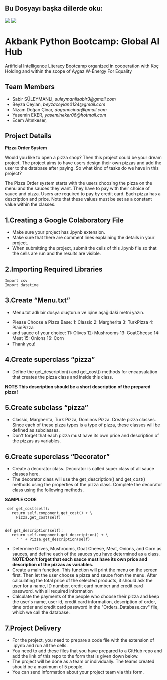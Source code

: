 ## Bu Dosyayı başka dillerde oku:
<a href="README.en.md"><img src="https://img.shields.io/badge/-ENGLISH-red?style=for-the-badge"></a>
<a href="README.md"><img src="https://img.shields.io/badge/-T%C3%9CRK%C3%87E-red?style=for-the-badge"></a>

# Akbank Python Bootcamp: Global AI Hub
Artificial Intelligence Literacy Bootcamp organized in cooperation with Koç Holding and within the scope of Aygaz W-Energy For Equality

## Team Members
- Sabir SÜLEYMANLI,   _suleymanlisabir3@gmail.com_
- Beyza Ceylan,       _beyzaceylan0134@gmail.com_
- Nizam Doğan Çinar,  _doganccinar@gmail.com_
- Yasemin EKER, _yasemineker06@hotmail.com_
- Ecem Altınkeser, 

## Project Details

**Pizza Order System**


Would you like to open a pizza shop? Then this project could be your dream project. The project aims to have users design their own pizzas and add the user to the database after paying. So what kind of tasks do we have in this project?

The Pizza Order system starts with the users choosing the pizza on the menu and the sauces they want.  They have to pay with their choice of sauce and pizza.  Users are required to pay by credit card.  Each pizza has a description and price.  Note that these values ​​must be set as a constant value within the classes.



## 1.Creating a Google Colaboratory File

- Make sure your project has .ipynb extension.
- Make sure that there are comment lines explaining the details in your project.
- When submitting the project, submit the cells of this .ipynb file so that the cells are run and the results are visible.


## 2.Importing Required Libraries
```
Import csv
Import datetime 
```

## 3.Create “Menu.txt”

- Menu.txt adlı bir dosya oluşturun ve içine aşağıdaki metni yazın.

* Please Choose a Pizza Base: 
1: Classic 
2: Margherita 
3: TurkPizza 
4: PlainPizza 
* and sauce of your choice: 
11: Olives 
12: Mushrooms 
13: GoatCheese 
14: Meat 
15: Onions 
16: Corn 
* Thank you!


## 4.Create superclass “pizza”

- Define the get_description() and get_cost() methods for encapsulation that creates the pizza class and inside this class.

**NOTE:This description should be a short description of the prepared pizza!**


## 5.Create subclass “pizza”
- Classic, Margherita, Turk Pizza, Dominos Pizza. Create pizza classes. Since each of these pizza types is a type of pizza, these classes will be defined as subclasses.
- Don't forget that each pizza must have its own price and description of the pizzas as variables.


## 6.Create superclass “Decorator”
- Create a decorator class. Decorator is called super class of all sauce classes here.
- The decorator class will use the get_description() and get_cost() methods using the properties of the pizza class. Complete the decorator class using the following methods.

**SAMPLE CODE** 

     def get_cost(self):
       return self.component.get_cost() + \
         Pizza.get_cost(self) 


    def get_description(self):
       return self.component.get_description() + \
         ' ' + Pizza.get_description(self) 

- Determine Olives, Mushrooms, Goat Cheese, Meat, Onions, and Corn as sauces, and define each of the sauces you have determined as a class.
 **NOTE:Don't forget that each sauce must have its own price and description of the pizzas as variables.**
- Create a main function. This function will print the menu on the screen first. Then let the user choose a pizza and sauce from the menu. After calculating the total price of the selected products, it should ask the user for a name, ID number, credit card number and credit card password. with all required information 
- Calculate the payments of the people who choose their pizza and keep the user's name, user id, credit card information, description of order, time order and credit card password in the "Orders_Database.csv" file, which we call the database.


## 7.Project Delivery

- For the project, you need to prepare a code file with the extension of .ipynb and run all the cells.
- You need to add these files that you have prepared to a GitHub repo and add the link of this repo to the form that is given down below.
- The project will be done as a team or individually. The teams created should be a maximum of 5 people.
- You can send information about your project team via this form.

